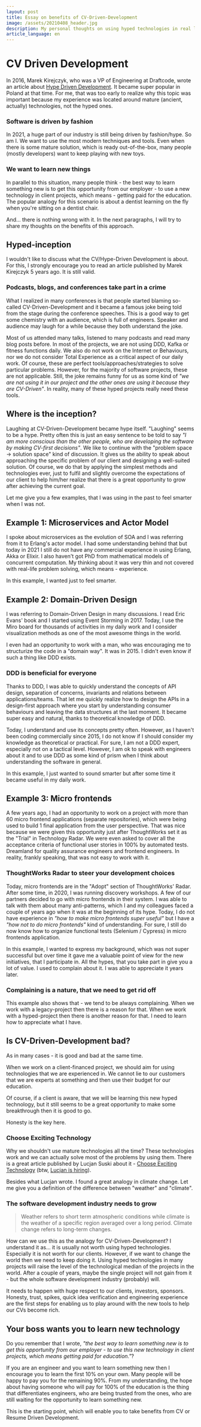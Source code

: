 ```yaml
---
layout: post
title: Essay on benefits of CV-Driven-Development
image: /assets/20210408_header.jpg
description: My personal thoughts on using hyped technologies in real life projects. Why shall we keep doing so? And why with great power comes great responsibility?
article_language: en
---
```


# CV Driven Development

In 2016, Marek Kirejczyk, who was a VP of Engineering at Draftcode, wrote an article about [Hype Driven Development](https://blog.daftcode.pl/hype-driven-development-3469fc2e9b22). It became super popular in Poland at that time. For me, that was too early to realize why this topic was important because my experience was located around mature (ancient, actually) technologies, not the hyped ones.

### Software is driven by fashion

In 2021, a huge part of our industry is still being driven by fashion/hype. So am I. We want to use the most modern techniques and tools. Even when there is some mature solution, which is ready out-of-the-box, many people (mostly developers) want to keep playing with new toys. 

### We want to learn new things

In parallel to this situation, many people think - the best way to learn something new is to get this opportunity from our employer - to use a new technology in client projects, which means - getting paid for the education. The popular analogy for this scenario is about a dentist learning on the fly when you're sitting on a dentist chair.

And... there is nothing wrong with it. In the next paragraphs, I will try to share my thoughts on the benefits of this approach. 

## Hyped-inception

I wouldn't like to discuss what the CV/Hype-Driven Development is about. For this, I strongly encourage you to read an article published by Marek Kirejczyk 5 years ago. It is still valid.

### Podcasts, blogs, and conferences take part in a crime

What I realized in many conferences is that people started blaming so-called CV-Driven-Development and it became a famous joke being told from the stage during the conference speeches. This is a good way to get some chemistry with an audience, which is full of engineers. Speaker and audience may laugh for a while because they both understand the joke. 

Most of us attended many talks, listened to many podcasts and read many blog posts before. In most of the projects, we are not using DDD, Kafka or fitness functions daily. We also do not work on the Internet or Behaviours, nor we do not consider Total Experience as a critical aspect of our daily work. Of course, these are perfect tools/approaches/strategies to solve particular problems. However, for the majority of software projects, these are not applicable. Still, the joke remains funny for us as some kind of _"we are not using it in our project and the other ones are using it because they are CV-Driven"_. In reality, many of these hyped projects really need these tools. 

## Where is the inception? 

Laughing at CV-Driven-Development became hype itself. "Laughing" seems to be a hype. Pretty often this is just an easy sentence to be told to say _"I am more conscious than the other people, who are developing the software by making CV-first decisions"_. We like to continue with the "problem space -> solution space" kind of discussion. It gives us the ability to speak about approaching the specific problem of our client and designing a well-suited solution. Of course, we do that by applying the simplest methods and technologies ever, just to fulfil and slightly overcome the expectations of our client to help him/her realize that there is a great opportunity to grow after achieving the current goal.

Let me give you a few examples, that I was using in the past to feel smarter when I was not.

## Example 1: Microservices and Actor Model

I spoke about microservices as the evolution of SOA and I was referring from it to Erlang's actor model. I had some understanding behind that but today in 2021 I still do not have any commercial experience in using Erlang, Akka or Elixir. I also haven't got PhD from mathematical models of concurrent computation. My thinking about it was very thin and not covered with real-life problem solving, which means - experience.

In this example, I wanted just to feel smarter.

## Example 2: Domain-Driven Design

I was referring to Domain-Driven Design in many discussions. I read Eric Evans' book and I started using Event Storming in 2017. Today, I use the Miro board for thousands of activities in my daily work and I consider visualization methods as one of the most awesome things in the world. 

I even had an opportunity to work with a man, who was encouraging me to structurize the code in a "domain way". It was in 2015. I didn't even know if such a thing like DDD exists. 

### DDD is beneficial for everyone

Thanks to DDD, I was able to quickly understand the concepts of API design, separation of concerns, invariants and relations between applications/teams. That let me quickly realize how to design the APIs in a design-first approach where you start by understanding consumer behaviours and leaving the data structures at the last moment. It became super easy and natural, thanks to theoretical knowledge of DDD.

Today, I understand and use its concepts pretty often. However, as I haven't been coding commercially since 2015, I do not know if I should consider my knowledge as theoretical or practical. For sure, I am not a DDD expert, especially not on a tactical level. However, I am ok to speak with engineers about it and to use DDD as some kind of prism when I think about understanding the software in general.

In this example, I just wanted to sound smarter but after some time it became useful in my daily work.

## Example 3: Micro frontends

A few years ago, I had an opportunity to work on a project with more than 60 micro frontend applications (separate repositories), which were being used to build 1 final application from the user perspective. That was nice because we were given this opportunity just after ThoughtWorks set it as the "Trial" in Technology Radar. We were even asked to cover all the acceptance criteria of functional user stories in 100% by automated tests. Dreamland for quality assurance engineers and frontend engineers. In reality, frankly speaking, that was not easy to work with it.

### ThoughtWorks Radar to steer your development choices

Today, micro frontends are in the "Adopt" section of ThoughtWorks' Radar. After some time, in 2020, I was running discovery workshops. A few of our partners decided to go with micro frontends in their system. I was able to talk with them about many anti-patterns, which I and my colleagues faced a couple of years ago when it was at the beginning of its hype. Today, I do not have experience in _"how to make micro frontends super useful"_ but I have a _"how not to do micro frontends"_ kind of understanding. For sure, I still do now know how to organize functional tests (Selenium / Cypress) in micro frontends application.

In this example, I wanted to express my background, which was not super successful but over time it gave me a valuable point of view for the new initiatives, that I participate in. All the hypes, that you take part in give you a lot of value. I used to complain about it. I was able to appreciate it years later.

### Complaining is a nature, that we need to get rid off

This example also shows that - we tend to be always complaining. When we work with a legacy-project then there is a reason for that. When we work with a hyped-project then there is another reason for that. I need to learn how to appreciate what I have.

## Is CV-Driven-Development bad?

As in many cases - it is good and bad at the same time. 

When we work on a client-financed project, we should aim for using technologies that we are experienced in. We cannot lie to our customers that we are experts at something and then use their budget for our education.

Of course, if a client is aware, that we will be learning this new hyped technology, but it still seems to be a great opportunity to make some breakthrough then it is good to go. 

Honesty is the key here.

### Choose Exciting Technology

Why we shouldn't use mature technologies all the time? These technologies work and we can actually solve most of the problems by using them. There is a great article published by Lucjan Suski about it - [Choose Exciting Technology](https://lucjan.medium.com/choose-exciting-technology-e735bba08acc) (btw, [Lucjan is hiring](https://www.linkedin.com/in/lucjan-suski-15366197)).

Besides what Lucjan wrote. I found a great analogy in climate change. Let me give you a definition of the difference between "weather" and "climate".

### The software development industry needs to grow

> Weather refers to short term atmospheric conditions while climate is the weather of a specific region averaged over a long period. Climate change refers to long-term changes.

How can we use this as the analogy for CV-Driven-Development? I understand it as... it is usually not worth using hyped technologies. Especially it is not worth for our clients. However, if we want to change the world then we need to keep doing it. Using hyped technologies in many projects will raise the level of the technological median of the projects in the world. After a couple of years, maybe the single project will not gain from it - but the whole software development industry (probably) will.

It needs to happen with huge respect to our clients, investors, sponsors. Honesty, trust, spikes, quick idea verification and engineering experience are the first steps for enabling us to play around with the new tools to help our CVs become rich.

## Your boss wants you to learn new technology

Do you remember that I wrote, _"the best way to learn something new is to get this opportunity from our employer - to use this new technology in client projects, which means getting paid for education."_?

If you are an engineer and you want to learn something new then I encourage you to learn the first 10% on your own. Many people will be happy to pay you for the remaining 90%. From my understanding, the hope about having someone who will pay for 100% of the education is the thing that differentiates engineers, who are being trusted from the ones, who are still waiting for the opportunity to learn something new.

This is the starting point, which will enable you to take benefits from CV or Resume Driven Development.